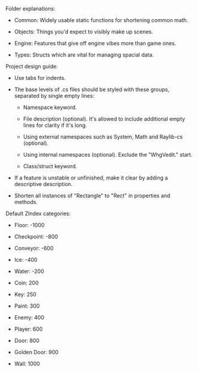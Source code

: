 Folder explanations:

- Common: Widely usable static functions for shortening common math.

- Objects: Things you'd expect to visibly make up scenes.

- Engine: Features that give off engine vibes more than game ones.

- Types: Structs which are vital for managing spacial data.



Project design guide:

- Use tabs for indents.

- The base levels of .cs files should be styled with these groups, separated by single empty lines:

    - Namespace keyword.

    - File description (optional). It's allowed to include additional empty lines for clarity if it's long.

    - Using external namespaces such as System, Math and Raylib-cs (optional).

    - Using internal namespaces (optional). Exclude the "WhgVedit." start.

    - Class/struct keyword.

- If a feature is unstable or unfinished, make it clear by adding a descriptive description.

- Shorten all instances of "Rectangle" to "Rect" in properties and methods.



Default ZIndex categories:

- Floor: -1000

- Checkpoint: -800

- Conveyor: -600

- Ice: -400

- Water: -200

- Coin: 200

- Key: 250

- Paint: 300

- Enemy: 400

- Player: 600

- Door: 800

- Golden Door: 900

- Wall: 1000
